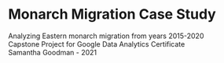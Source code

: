 # Monarch Migration Case Study
Analyzing Eastern monarch migration from years 2015-2020<br>
Capstone Project for Google Data Analytics Certificate<br>
Samantha Goodman - 2021
